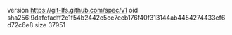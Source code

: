 version https://git-lfs.github.com/spec/v1
oid sha256:9dafefadff2e1f54b2442e5ce7ecb176f40f313144ab4454274433ef6d72c6e8
size 37951
